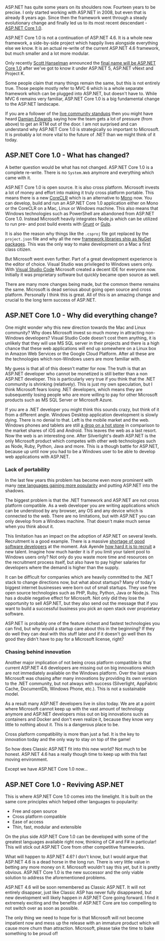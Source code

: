 <!--
    Published: 2016-02-03 02:04
    Author: Dustin Moris Gorski
    Title: Understanding ASP.NET Core 1.0 (ASP.NET 5) and why it will replace Classic ASP.NET
    Tags: aspnet-core aspnet dotnet
-->
ASP.NET has quite some years on its shoulders now. Fourteen years to be precise. I only started working with ASP.NET in 2008, but even that is already 8 years ago. Since then the framework went through a steady evolutionary change and finally led us to its most recent descendant - [ASP.NET Core 1.0](https://get.asp.net/).

ASP.NET Core 1.0 is not a continuation of ASP.NET 4.6. It is a whole new framework, a side-by-side project which happily lives alongside everything else we know. It is an actual re-write of the current ASP.NET 4.6 framework, but much smaller and a lot more modular.

Only recently [Scott Hanselman](https://twitter.com/shanselman) announced the [final name will be ASP.NET Core 1.0](http://www.hanselman.com/blog/ASPNET5IsDeadIntroducingASPNETCore10AndNETCore10.aspx) after we've got to know it under ASP.NET 5, ASP.NET vNext and Project K.

Some people claim that many things remain the same, but this is not entirely true. Those people mostly refer to MVC 6 which is a whole separate framework which can be plugged into ASP.NET, but doesn't have to. While MVC 6 remains very familiar, ASP.NET Core 1.0 is a big fundamental change to the ASP.NET landscape.

If you are a follower of the [live community standups](https://live.asp.net/) then you might have heard [Damian Edwards](https://twitter.com/DamianEdwards) saying how the team gets a lot of pressure (from above) to get an RTM out of the door. I am not surprised and can understand why ASP.NET Core 1.0 is strategically so important to Microsoft. It is probably a lot more vital to the future of .NET than we might think of it today.

## ASP.NET Core 1.0 - What has changed?

A better question would be what has not changed. ASP.NET Core 1.0 is a complete re-write. There is no `System.Web` anymore and everything which came with it.

ASP.NET Core 1.0 is open source. It is also cross platform. Microsoft invests a lot of money and effort into making it truly cross platform portable. This means there is a new [CoreCLR](https://github.com/dotnet/coreclr) which is an alternative to [Mono](http://www.mono-project.com/) now. You can develop, build and run an ASP.NET Core 1.0 application either on Mono or the CoreCLR on a Mac, Linux or Windows machine. This also means that Windows technologies such as PowerShell are abandoned from ASP.NET Core 1.0. Instead Microsoft heavily integrates Node.js which can be utilized to run pre- and post build events with [Grunt](http://gruntjs.com/) or [Gulp](http://gulpjs.com/).

It is also the reason why things like the `.csproj` file got replaced by the `project.json` file and why all the new [framework libraries ship as NuGet packages](https://www.nuget.org/profiles/dotnetframework?showAllPackages=True). This was the only way to make development on a Mac a first class citizen.

But Microsoft went even further. Part of a great development experience is the editor of choice. Visual Studio was privileged to Windows users only. With [Visual Studio Code](https://code.visualstudio.com/) Microsoft created a decent IDE for everyone now. Initially it was proprietary software but quickly became open source as well.

There are many more changes being made, but the common theme remains the same. Microsoft is dead serious about going open source and cross platform. Personally I think this is great. All of this is an amazing change and crucial to the long term success of ASP.NET.

## ASP.NET Core 1.0 - Why did everything change?

One might wonder why this new direction towards the Mac and Linux community? Why does Microsoft invest so much money in attracting non-Windows developers? Visual Studio Code doesn't cost them anything, it is unlikely that they will use MS SQL server in their projects and there is a high chance that these web applications will end up somewhere on a Linux box in Amazon Web Services or the Google Cloud Platform. After all these are the technologies which non-Windows users are more familiar with.

My guess is that all of this doesn't matter for now. The truth is that an ASP.NET developer who cannot be monetized is still better than a non ASP.NET developer. This is particularly very true if you think that the .NET community is shrinking (relatively). This is just my own speculation, but I think Microsoft fears losing .NET developers, which means they are subsequently losing people who are more willing to pay for other Microsoft products such as MS SQL Server or Microsoft Azure.

If you are a .NET developer you might think this sounds crazy, but think of it from a different angle. Windows Desktop application development is slowly dying. There is no denial to that. Left is the mobile market and the web. Windows phones and tablets are still [a drop on a hot stone](http://www.winbeta.org/news/windows-phone-market-share-drops-1-7-percent) in comparison to the market shares of iOS and Android. This leaves the web as a last resort. Now the web is an interesting one. After Silverlight's death ASP.NET is the only Microsoft product which competes with other web technologies such as Node, Ruby, Python, Java and more. This is a though battle for ASP.NET, because up until now you had to be a Windows user to be able to develop web applications with ASP.NET.

### Lack of portability

In the last few years this problem has become even more prominent with many [new languages gaining more popularity](http://www.infoworld.com/article/2840235/application-development/9-cutting-edge-programming-languages-worth-learning-next.html) and putting ASP.NET into the shadows.

The biggest problem is that the .NET framework and ASP.NET are not cross platform compatible. As a web developer you are writing applications which can be understood by any browser, any OS and any device which is connected to the web. There are no limitations, but with ASP.NET you can only develop from a Windows machine. That doesn't make much sense when you think about it.

This limitation has an impact on the adoption of ASP.NET on several levels. Recruitment is a good example. There is a massive [shortage of good software developers](http://techcrunch.com/2015/06/09/software-is-eating-the-job-market/) at the moment. Ask Ayende [how hard it is to recruit](https://ayende.com/blog/172899/recruiting-good-people-is-hard) a new talent. Imagine how much harder it is if you limit your talent pool to Windows users only? Not only do you waste more time and resources on the recruitment process itself, but also have to pay higher salaries for developers where the demand is higher than the supply.

It can be difficult for companies which are heavily committed to the .NET stack to change directions now, but what about startups? Many of today's biggest internet businesses were born out of small startups. They use free open source technologies such as PHP, Ruby, Python, Java or Node.js. This has a double negative effect for Microsoft. Not only did they lose the opportunity to sell ASP.NET, but they also send out the message that if you want to build a successful business you pick an open stack over proprietary software.

ASP.NET is probably one of the feature richest and fastest technologies you can find, but why would a startup care about this in the beginning? If they do well they can deal with this stuff later and if it doesn't go well then its good they didn't have to pay for a Microsoft license, right?

### Chasing behind innovation

Another major implication of not being cross platform compatible is that current ASP.NET 4.6 developers are missing out on big innovations which are not immediately available on the Windows platform. Over the last years Microsoft was chasing after many innovations by providing its own version to the .NET community, but not always with success (Silverlight, AppFabric Cache, DocumentDb, Windows Phone, etc.). This is not a sustainable model.

As a result many ASP.NET developers live in silos today. We are at a point where Microsoft cannot keep up with the vast amount of technology anymore and ASP.NET developers miss out on big innovations such as containers and Docker and don't even realize it, because they know very little to nothing about it. This is a dangerous place to be.

Cross platform compatibility is more than just a fad. It is the key to innovation today and the only way to stay on top of the game!

So how does Classic ASP.NET fit into this new world? Not much to be honest. ASP.NET 4.6 has a really though time to keep up with this fast moving environment.

Except we have ASP.NET Core 1.0 now...

## ASP.NET Core 1.0 - Reviving ASP.NET

This is where ASP.NET Core 1.0 comes into the limelight. It is built on the same core principles which helped other languages to popularity:

-   Free and open source
-   Cross platform compatible
-   Ease of access
-   Thin, fast, modular and extensible

On the plus side ASP.NET Core 1.0 can be developed with some of the greatest languages available right now, thinking of C# and F# in particular! This will stick out ASP.NET Core from other competitive frameworks.

 What will happen to ASP.NET 4.6? I don't know, but I would argue that ASP.NET 4.6 is a dead horse in the long run. There is very little value in betting any more money on it. Microsoft wouldn't say this yet, but it is pretty obvious. ASP.NET Core 1.0 is the new successor and the only viable solution to address the aforementioned problems.

ASP.NET 4.6 will be soon remembered as Classic ASP.NET. It will not entirely disappear, just like Classic ASP has never fully disappeared, but new development will likely happen in ASP.NET Core going forward. I find it extremely exciting and the benefits of ASP.NET Core are too compelling to not switch over as soon as possible.

The only thing we need to hope for is that Microsoft will not become impatient now and mess up the release with an immature product which will cause more churn than attraction. Microsoft, please take the time to bake something to be proud of!